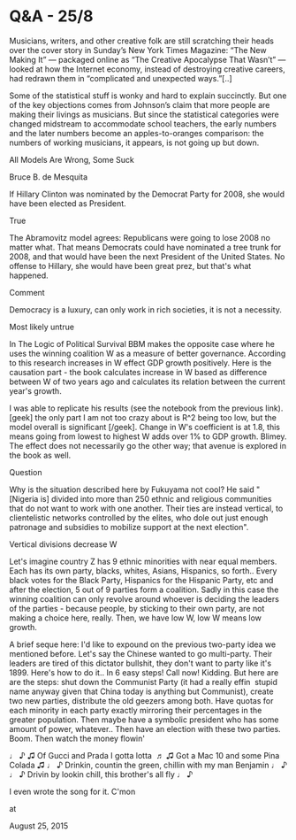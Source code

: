 # Q&A - 25/8
Musicians, writers, and other creative folk are still scratching their heads over the cover story in Sunday’s New York Times Magazine: “The New Making It” — packaged online as “The Creative Apocalypse That Wasn’t” — looked at how the Internet economy, instead of destroying creative careers, had redrawn them in “complicated and unexpected ways.”[..]

Some of the statistical stuff is wonky and hard to explain succinctly. But one of the key objections comes from Johnson’s claim that more people are making their livings as musicians. But since the statistical categories were changed midstream to accommodate school teachers, the early numbers and the later numbers become an apples-to-oranges comparison: the numbers of working musicians, it appears, is not going up but down.

All Models Are Wrong, Some Suck



Bruce B. de Mesquita



If Hillary Clinton was nominated by the Democrat Party for 2008, she would have been elected as President.



True



The Abramovitz model agrees: Republicans were going to lose 2008 no matter what. That means Democrats could have nominated a tree trunk for 2008, and that would have been the next President of the United States. No offense to Hillary, she would have been great prez, but that's what happened.  


Comment

Democracy is a luxury, can only work in rich societies, it is not a necessity.

Most likely untrue

In The Logic of Political Survival BBM makes the opposite case where he uses the winning coalition W as a measure of better governance. According to this research increases in W effect GDP growth positively. Here is the causation part - the book calculates increase in W based as difference between W of two years ago and calculates its relation between the current year's growth.

I was able to replicate his results (see the notebook from the previous link). [geek] the only part I am not too crazy about is R^2 being too low, but the model overall is significant [/geek]. Change in W's coefficient is at 1.8, this means going from lowest to highest W adds over 1% to GDP growth. Blimey. The effect does not necessarily go the other way; that avenue is explored in the book as well.


Question

Why is the situation described here by Fukuyama not cool? He said "[Nigeria is] divided into more than 250 ethnic and religious communities that do not want to work with one another. Their ties are instead vertical, to clientelistic networks controlled by the elites, who dole out just enough patronage and subsidies to mobilize support at the next election".

Vertical divisions decrease W

Let's imagine country Z has 9 ethnic minorities with near equal members. Each has its own party, blacks, whites, Asians, Hispanics, so forth.. Every black votes for the Black Party, Hispanics for the Hispanic Party, etc and after the election, 5 out of 9 parties form a coalition. Sadly in this case the winning coalition can only revolve around whoever is deciding the leaders of the parties - because people, by sticking to their own party, are not making a choice here, really. Then, we have low W, low W means low growth.

A brief seque here: I'd like to expound on the previous two-party idea we mentioned before. Let's say the Chinese wanted to go multi-party. Their leaders are tired of this dictator bullshit, they don't want to party like it's 1899. Here's how to do it.. In 6 easy steps! Call now! Kidding. But here are are the steps: shut down the Communist Party (it had a really effin  stupid name anyway given that China today is anything but Communist), create two new parties, distribute the old geezers among both. Have quotas for each minority in each party exactly mirroring their percentages in the greater population. Then maybe have a symbolic president who has some amount of power, whatever.. Then have an election with these two parties. Boom. Then watch the money flowin'

♩ ♪ ♫ Of Gucci and Prada I gotta lotta  ♬
♫ Got a Mac 10 and some Pina Colada ♫
♩ ♪ Drinkin, countin the green, chillin with my man Benjamin ♩ ♪
♩ ♪ Drivin by lookin chill, this brother's all fly ♩ ♪

I even wrote the song for it. C'mon








at

August 25, 2015















